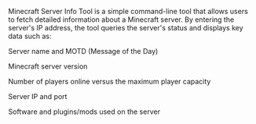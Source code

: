
Minecraft Server Info Tool is a simple command-line tool that allows users to fetch detailed information about a Minecraft server. By entering the server's IP address, the tool queries the server's status and displays key data such as:

Server name and MOTD (Message of the Day)

Minecraft server version

Number of players online versus the maximum player capacity

Server IP and port

Software and plugins/mods used on the server

